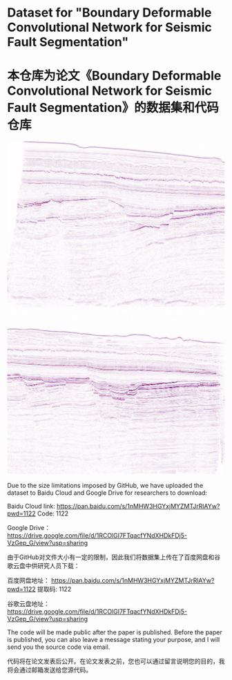 # Dataset for "Boundary Deformable Convolutional Network for Seismic Fault Segmentation"
# 本仓库为论文《Boundary Deformable Convolutional Network for Seismic Fault Segmentation》的数据集和代码仓库



![image](https://github.com/SuperXxts/BDCNet/blob/main/Dataset/test_p1_image_0_left.jpg)
![image](https://github.com/SuperXxts/BDCNet/blob/main/Dataset/test_p1_image_0_right.jpg)


Due to the size limitations imposed by GitHub, we have uploaded the dataset to Baidu Cloud and Google Drive for researchers to download:

Baidu Cloud link:  https://pan.baidu.com/s/1nMHW3HGYxjMYZMTJrRlAYw?pwd=1122 Code: 1122 

Google Drive： https://drive.google.com/file/d/1RCOlGI7FTqacfYNdXHDkFDj5-VzGep_G/view?usp=sharing


由于GitHub对文件大小有一定的限制，因此我们将数据集上传在了百度网盘和谷歌云盘中供研究人员下载：

百度网盘地址： https://pan.baidu.com/s/1nMHW3HGYxjMYZMTJrRlAYw?pwd=1122 提取码: 1122 

谷歌云盘地址： https://drive.google.com/file/d/1RCOlGI7FTqacfYNdXHDkFDj5-VzGep_G/view?usp=sharing

The code will be made public after the paper is published. Before the paper is published, you can also leave a message stating your purpose, and I will send you the source code via email.

代码将在论文发表后公开。在论文发表之前，您也可以通过留言说明您的目的，我将会通过邮箱发送给您源代码。
